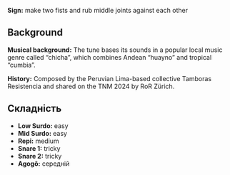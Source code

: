 **Sign:** make two fists and rub middle joints against each other

## Background

**Musical background:** The tune bases its sounds in a popular local music genre
called “chicha”, which combines Andean “huayno” and tropical “cumbia”.

**History:** Composed by the Peruvian Lima-based collective Tamboras Resistencia
and shared on the TNM 2024 by RoR Zürich.

## Складність

* **Low Surdo:** easy
* **Mid Surdo:** easy
* **Repi:** medium
* **Snare 1:** tricky
* **Snare 2:** tricky
* **Agogô:** середній
